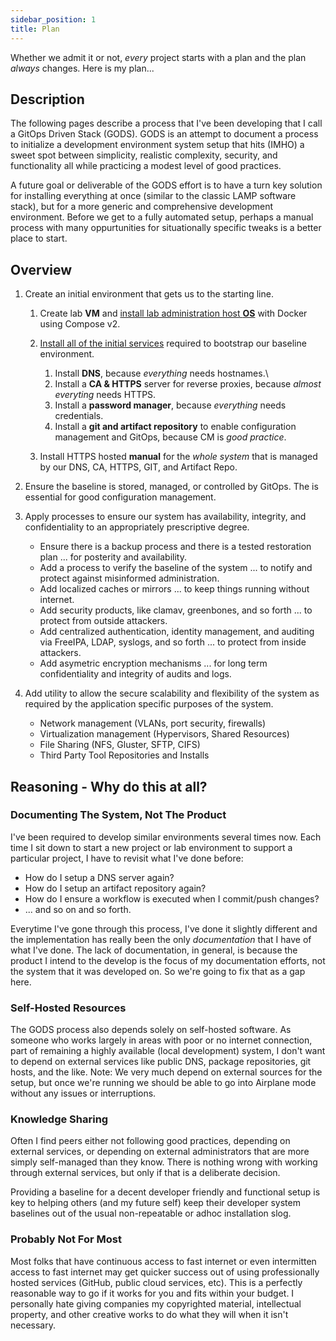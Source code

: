 ```yaml
---
sidebar_position: 1
title: Plan
---
```



Whether we admit it or not, *every* project starts with a plan and the plan *always* changes. Here is my plan...

## Description

The following pages describe a process that I've been developing that I call a GitOps Driven Stack (GODS). GODS is an attempt to document a process to initialize a development environment system setup that hits (IMHO) a sweet spot between simplicity, realistic complexity, security, and functionality all while practicing a modest level of good practices.

A future goal or deliverable of the GODS effort is to have a turn key solution for installing everything at once (similar to the classic LAMP software stack), but for a more generic and comprehensive development environment. Before we get to a fully automated setup, perhaps a manual process with many oppurtunities for situationally specific tweaks is a better place to start.

## Overview

1. Create an initial environment that gets us to the starting line.

    1. Create lab **VM** and [install lab administration host **OS**](./initial/os_install) with Docker using Compose v2.

    2. [Install all of the initial services](./initial/services/overview) required to bootstrap our baseline environment.

        1. Install **DNS**, because *everything* needs hostnames.\
        <!-- [dnsmasq](./initial/services/dnsmasq) -->
        2. Install a **CA & HTTPS** server for reverse proxies, because *almost everyting* needs HTTPS.
        <!-- [caddy](./initial/services/caddy) -->
        3. Install a **password manager**, because *everything* needs credentials.
        <!-- [vaultwarden](./initial/services/words) -->
        4. Install a **git and artifact repository** to enable configuration management and GitOps, because CM is *good practice*.
        <!-- [gitea](./initial/services/gitea) -->

    3. Install HTTPS hosted **manual** for the *whole system* that is managed by our DNS, CA, HTTPS, GIT, and Artifact Repo.
    <!-- [manual](./docs) -->

2. Ensure the baseline is stored, managed, or controlled by GitOps. The is essential for good configuration management.

3. Apply processes to ensure our system has availability, integrity, and confidentiality to an appropriately prescriptive degree.

    - Ensure there is a backup process and there is a tested restoration plan ... for posterity and availability.
    - Add a process to verify the baseline of the system ... to notify and protect against misinformed administration.
    - Add localized caches or mirrors ... to keep things running without internet.
    - Add security products, like clamav, greenbones, and so forth ... to protect from outside attackers.
    - Add centralized authentication, identity management, and auditing via FreeIPA, LDAP, syslogs, and so forth ... to protect from inside attackers.
    - Add asymetric encryption mechanisms ... for long term confidentiality and integrity of audits and logs.

4. Add utility to allow the secure scalability and flexibility of the system as required by the application specific purposes of the system.

    - Network management (VLANs, port security, firewalls)
    - Virtualization management (Hypervisors, Shared Resources)
    - File Sharing (NFS, Gluster, SFTP, CIFS)
    - Third Party Tool Repositories and Installs

## Reasoning - Why do this at all? 

### Documenting The System, Not The Product

I've been required to develop similar environments several times now. Each time I sit down to start a new project or lab environment to support a particular project, I have to revisit what I've done before:

- How do I setup a DNS server again?
- How do I setup an artifact repository again?
- How do I ensure a workflow is executed when I commit/push changes?
- ... and so on and so forth.

Everytime I've gone through this process, I've done it slightly different and the implementation has really been the only _documentation_ that I have of what I've done. The lack of documentation, in general, is because the product I intend to the develop is the focus of my documentation efforts, not the system that it was developed on. So we're going to fix that as a gap here.

### Self-Hosted Resources

The GODS process also depends solely on self-hosted software. As someone who works largely in areas with poor or no internet connection, part of remaining a highly available (local development) system, I don't want to depend on external services like public DNS, package repositories, git hosts, and the like. Note: We very much depend on external sources for the setup, but once we're running we should be able to go into Airplane mode without any issues or interruptions.

### Knowledge Sharing

Often I find peers either not following good practices, depending on external services, or depending on external administrators that are more simply self-managed than they know. There is nothing wrong with working through external services, but only if that is a deliberate decision.

Providing a baseline for a decent developer friendly and functional setup is key to helping others (and my future self) keep their developer system baselines out of the usual non-repeatable or adhoc installation slog.

### Probably Not For Most

Most folks that have continuous access to fast internet or even intermitten access to fast internet may get quicker success out of using professionally hosted services (GitHub, public cloud services, etc). This is a perfectly reasonable way to go if it works for you and fits within your budget. I personally hate giving companies my copyrighted material, intellectual property, and other creative works to do what they will when it isn't necessary.